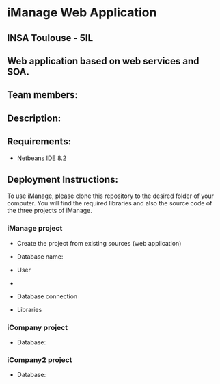 # iManage Web Application
## INSA Toulouse - 5IL
## Web application based on web services and SOA.

## Team members:

## Description:

## Requirements:
* Netbeans IDE 8.2

## Deployment Instructions:

To use iManage, please clone this repository to the desired folder of your computer. You will find the required libraries and also the source code of the three projects of iManage. 

### iManage project

- Create the project from existing sources (web application) 
- Database name: 
- User 
- 

- Database connection
- Libraries


### iCompany project

* Database:

### iCompany2 project

* Database:
